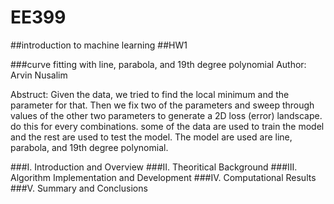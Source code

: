 # EE399
##introduction to machine learning
##HW1

###curve fitting with line, parabola, and 19th degree polynomial
Author: Arvin Nusalim

Abstruct: Given the data, we tried to find the local minimum and the parameter for that. Then we fix two of the parameters and sweep through values of the
other two parameters to generate a 2D loss (error) landscape. do this for every combinations. some of the data are used to train the model and the rest are used to test the model. The model are used are line, parabola, and 19th degree polynomial.

###I. Introduction and Overview
###II. Theoritical Background
###III. Algorithm Implementation and Development
###IV. Computational Results
###V. Summary and Conclusions

